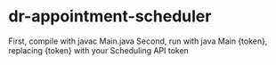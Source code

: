 # dr-appointment-scheduler

First, compile with javac Main.java
Second, run with java Main {token}, replacing {token} with your Scheduling API token